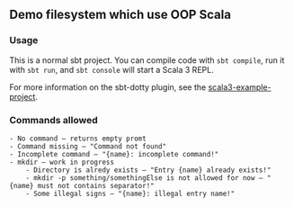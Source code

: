 ## Demo filesystem which use OOP Scala

### Usage

This is a normal sbt project. You can compile code with `sbt compile`, run it with `sbt run`, and `sbt console` will start a Scala 3 REPL.

For more information on the sbt-dotty plugin, see the
[scala3-example-project](https://github.com/scala/scala3-example-project/blob/main/README.md).

### Commands allowed

    - No command — returns empty promt
    - Command missing — "Command not found"
    - Incomplete command — "{name}: incomplete command!"
    - mkdir — work in progress
        - Directory is alredy exists — "Entry {name} already exists!"
        - mkdir -p something/somethingElse is not allowed for now — "{name} must not contains separator!"
        - Some illegal signs — "{name}: illegal entry name!"
